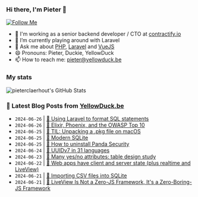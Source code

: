 ### Hi there, I'm Pieter 👋  
[![Follow Me](https://img.shields.io/github/followers/pieterclaerhout?label=Follow&style=social)](https://github.com/pieterclaerhout)

- 🏢 I'm working as a senior backend developer / CTO at [contractify.io](https://contractify.io)
- 🌱 I’m currently playing around with Laravel
- 💬 Ask me about [PHP](https://php.net), [Laravel](http://laravel.com) and [VueJS](https://vuejs.org)
- 😄 Pronouns: Pieter, Duckie, YellowDuck
- 📫 How to reach me: pieter@yellowduck.be

### My stats

![pieterclaerhout's GitHub Stats](https://github-readme-stats.vercel.app/api?username=pieterclaerhout&show_icons=true&count_private=true&line_height=40)

### 📩 Latest Blog Posts from [YellowDuck.be](https://www.yellowduck.be/)
<!-- BLOG-POST-LIST:START -->
- `2024-06-26` | [🐥 Using Laravel to format SQL statements](https://www.yellowduck.be/posts/using-laravel-to-format-sql-statements)  
- `2024-06-26` | [🔗 Elixir, Phoenix, and the OWASP Top 10](https://www.yellowduck.be/posts/elixir-phoenix-and-the-owasp-top-10)  
- `2024-06-25` | [🐥 TIL: Unpacking a .pkg file on macOS](https://www.yellowduck.be/posts/til-unpacking-a-pkg-file-on-macos)  
- `2024-06-25` | [🔗 Modern SQLite](https://www.yellowduck.be/posts/modern-sqlite)  
- `2024-06-25` | [🔗 How to uninstall Panda Security](https://www.yellowduck.be/posts/how-to-uninstall-products-based-on-aether-platform-in-windows-linux-macos-ios-and-android-technical-support-panda-security)  
- `2024-06-24` | [🔗 UUIDv7 in 31 languages](https://www.yellowduck.be/posts/uuidv7-in-31-languages)  
- `2024-06-23` | [🔗 Many yes/no attributes: table design study](https://www.yellowduck.be/posts/many-yes-no-attributes-table-design-study)  
- `2024-06-22` | [🔗 Web apps have client and server state &lpar;plus realtime and LiveView&rpar;](https://www.yellowduck.be/posts/web-apps-have-client-and-server-state-plus-realtime-and-liveview-dashbit-blog)  
- `2024-06-21` | [🐥 Importing CSV files into SQLite](https://www.yellowduck.be/posts/importing-csv-files-into-sqlite)  
- `2024-06-21` | [🔗 LiveView Is Not a Zero-JS Framework, It&#39;s a Zero-Boring-JS Framework](https://www.yellowduck.be/posts/liveview-is-not-a-zero-js-framework-its-a-zero-boring-js-framework-tyler-barker)  

<!-- BLOG-POST-LIST:END -->
